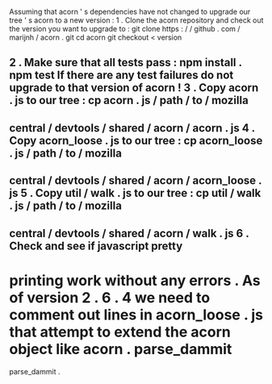 Assuming
that
acorn
'
s
dependencies
have
not
changed
to
upgrade
our
tree
'
s
acorn
to
a
new
version
:
1
.
Clone
the
acorn
repository
and
check
out
the
version
you
want
to
upgrade
to
:
git
clone
https
:
/
/
github
.
com
/
marijnh
/
acorn
.
git
cd
acorn
git
checkout
<
version
>
2
.
Make
sure
that
all
tests
pass
:
npm
install
.
npm
test
If
there
are
any
test
failures
do
not
upgrade
to
that
version
of
acorn
!
3
.
Copy
acorn
.
js
to
our
tree
:
cp
acorn
.
js
/
path
/
to
/
mozilla
-
central
/
devtools
/
shared
/
acorn
/
acorn
.
js
4
.
Copy
acorn_loose
.
js
to
our
tree
:
cp
acorn_loose
.
js
/
path
/
to
/
mozilla
-
central
/
devtools
/
shared
/
acorn
/
acorn_loose
.
js
5
.
Copy
util
/
walk
.
js
to
our
tree
:
cp
util
/
walk
.
js
/
path
/
to
/
mozilla
-
central
/
devtools
/
shared
/
acorn
/
walk
.
js
6
.
Check
and
see
if
javascript
pretty
-
printing
work
without
any
errors
.
As
of
version
2
.
6
.
4
we
need
to
comment
out
lines
in
acorn_loose
.
js
that
attempt
to
extend
the
acorn
object
like
acorn
.
parse_dammit
=
parse_dammit
.
